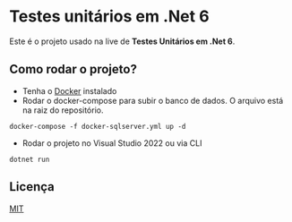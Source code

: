 # Testes unitários em .Net 6
Este é o projeto usado na live de **Testes Unitários em .Net 6**.

## Como rodar o projeto?
- Tenha o [Docker](https://www.docker.com/) instalado
- Rodar o docker-compose para subir o banco de dados. O arquivo está na raiz do repositório.
```powershel
docker-compose -f docker-sqlserver.yml up -d
```
- Rodar o projeto no Visual Studio 2022 ou via CLI
```powershel
dotnet run
```
## Licença
[MIT](https://choosealicense.com/licenses/mit/)
